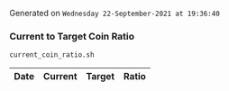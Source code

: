 Generated on `Wednesday 22-September-2021 at 19:36:40`

### Current to Target Coin Ratio
`current_coin_ratio.sh`

Date|Current|Target|Ratio
---|---|---|---
